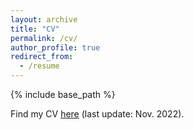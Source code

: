 ```yaml
---
layout: archive
title: "CV"
permalink: /cv/
author_profile: true
redirect_from:
  - /resume
---
```


{% include base_path %}

Find my CV [here](https://haozhezhang6.github.io/CV.pdf) (last update: Nov. 2022).

